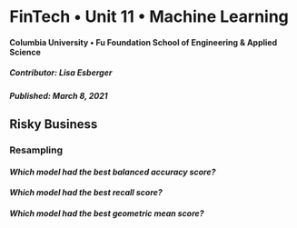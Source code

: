 # FinTech • Unit 11 • Machine Learning
#### Columbia University • Fu Foundation School of Engineering & Applied Science
##### Contributor:  Lisa Esberger
##### Published:  March 8, 2021

## Risky Business

### Resampling

#### *Which model had the best balanced accuracy score?*


#### *Which model had the best recall score?*


#### *Which model had the best geometric mean score?*
